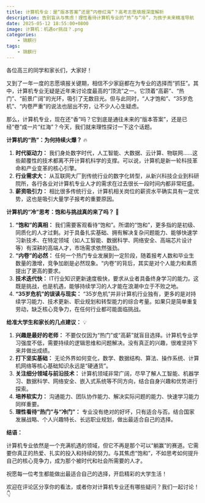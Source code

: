 ```yaml
---
title: 计算机专业：是“版本答案”还是“内卷红海”？高考志愿填报深度解析
description: 告别盲从与焦虑！理性看待计算机专业的“热”与“冷”，为孩子未来精准导航
date: 2025-05-12 18:55:00+0800
image: 计算机：机遇or挑战？.png
categories:
    - 锦麒行
tags:
    - 锦麒行
---
```


各位高三的同学和家长们，大家好！

又到了一年一度的志愿填报关键期，相信不少家庭都在为专业的选择而“抓狂”。其中，计算机专业无疑是近年来讨论度最高的“顶流”之一。它顶着“高薪”、“热门”、“前景广阔”的光环，吸引了无数目光。但与此同时，“人才饱和”、“35岁危机”、“内卷严重”的说法也层出不穷，让不少人心生疑虑。

那么，计算机专业，现在还“香”吗？它到底是通往未来的“版本答案”，还是已经“卷”成一片“红海”？今天，我们就来理性探讨一下这个话题。

**计算机的“热”：为何持续火爆？** 🔥

1. **时代驱动力：** 我们身处数字时代，人工智能、大数据、云计算、物联网……这些颠覆性的技术都离不开计算机科学的支撑。可以说，计算机是新一轮科技革命和产业变革的核心引擎。
2. **行业需求大：** 从互联网大厂到传统行业的数字化转型，从新兴科技企业到科研院所，各行各业对计算机专业人才的需求在过去很长一段时间内都非常旺盛。
3. **薪资吸引力：** 相比很多传统行业，计算机相关岗位的薪资水平确实具有一定优势，这也是吸引大量学子报考的重要原因。

**计算机的“冷”思考：饱和与挑战真的来了吗？** 🥶

1. **“饱和”的真相：** 我们需要客观看待“饱和”。所谓的“饱和”，更多指的是初级、同质化的人才过剩。对于具备扎实基础、拥有解决复杂问题能力、能够快速学习新技术、在特定领域（如人工智能、数据科学、网络安全、高端芯片设计等）有深耕的高端人才，市场需求依然强劲。
2. **“内卷”的必然：** 任何一个热门专业发展到一定阶段，随着报考人数和毕业生数量的激增，竞争加剧是必然现象。“内卷”的背后，其实是对个人能力和素质提出了更高的要求。
3. **技术迭代快：** IT行业知识更新速度极快，要求从业者具备终身学习的能力。这既是挑战，也是机遇，能够持续学习的人才能在浪潮中立于不败之地。
4. **“35岁危机”的误读与现实：** “35岁危机”并非计算机行业独有，更多的是对持续学习能力、技术更新、职业规划和转型能力的综合考量。如果只是简单重复劳动，缺乏核心竞争力，在任何行业都可能面临挑战。

**给准大学生和家长的几点建议：** 💡

1. **兴趣是最好的老师：** 不要仅仅因为“热门”或“高薪”就盲目选择。计算机专业学习强度不低，需要持续的逻辑思维和问题解决。没有真正的兴趣，很难坚持下来并做出成绩。
2. **打下坚实基础：** 无论外界如何变化，数学、数据结构、算法、操作系统、计算机网络等核心基础知识永远是“硬通货”。
3. **关注细分领域与前沿技术：** 计算机领域非常广阔，尽早了解人工智能、机器学习、数据科学、网络安全、嵌入式系统等不同方向，结合自身兴趣和优势进行探索。
4. **培养软实力：** 沟通能力、团队协作能力、解决实际问题的能力、快速学习能力同样重要。
5. **理性看待“热门”与“冷门”：** 专业没有绝对的好坏，只有适合与否。结合国家发展战略、个人兴趣特长、长远职业规划，做出最适合自己的选择。

**结语：**

计算机专业依然是一个充满机遇的领域，但它不再是那个可以“躺赢”的赛道。它需要你真正的热爱、扎实的投入和持续的努力。与其焦虑“饱和”，不如思考如何提升自己的核心竞争力，成为那个被时代和社会所需要的人才。

祝愿每一位考生都能做出最适合自己的选择，开启精彩的大学生活！

欢迎在评论区分享你的看法，或者你对计算机专业还有哪些疑问？我们一起讨论！👇
